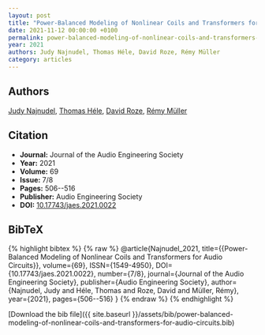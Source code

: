 ```yaml
---
layout: post
title: "Power-Balanced Modeling of Nonlinear Coils and Transformers for Audio Circuits"
date: 2021-11-12 00:00:00 +0100
permalink: power-balanced-modeling-of-nonlinear-coils-and-transformers-for-audio-circuits
year: 2021
authors: Judy Najnudel, Thomas Héle, David Roze, Rémy Müller
category: articles
---
```

 
## Authors
[Judy Najnudel](authors/judy-najnudel), [Thomas Héle](authors/thomas-helie), [David Roze](authors/david-roze), [Rémy Müller](authors/)
 
## Citation
- **Journal:** Journal of the Audio Engineering Society
- **Year:** 2021
- **Volume:** 69
- **Issue:** 7/8
- **Pages:** 506--516
- **Publisher:** Audio Engineering Society
- **DOI:** [10.17743/jaes.2021.0022](https://doi.org/10.17743/jaes.2021.0022)
 
## BibTeX
{% highlight bibtex %}
{% raw %}
@article{Najnudel_2021,
  title={{Power-Balanced Modeling of Nonlinear Coils and Transformers for Audio Circuits}},
  volume={69},
  ISSN={1549-4950},
  DOI={10.17743/jaes.2021.0022},
  number={7/8},
  journal={Journal of the Audio Engineering Society},
  publisher={Audio Engineering Society},
  author={Najnudel, Judy and Héle, Thomas and Roze, David and Müller, Rémy},
  year={2021},
  pages={506--516}
}
{% endraw %}
{% endhighlight %}
 
[Download the bib file]({{ site.baseurl }}/assets/bib/power-balanced-modeling-of-nonlinear-coils-and-transformers-for-audio-circuits.bib)
 

